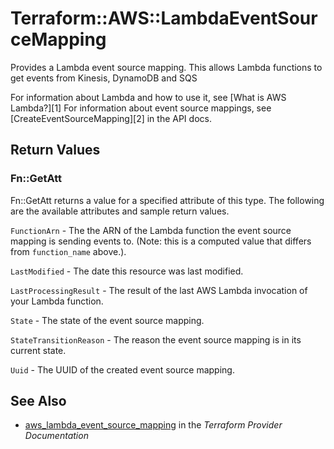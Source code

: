 # Terraform::AWS::LambdaEventSourceMapping

Provides a Lambda event source mapping. This allows Lambda functions to get events from Kinesis, DynamoDB and SQS

For information about Lambda and how to use it, see [What is AWS Lambda?][1]
For information about event source mappings, see [CreateEventSourceMapping][2] in the API docs.

## Return Values

### Fn::GetAtt

Fn::GetAtt returns a value for a specified attribute of this type. The following are the available attributes and sample return values.

`FunctionArn` - The the ARN of the Lambda function the event source mapping is sending events to. (Note: this is a computed value that differs from `function_name` above.).

`LastModified` - The date this resource was last modified.

`LastProcessingResult` - The result of the last AWS Lambda invocation of your Lambda function.

`State` - The state of the event source mapping.

`StateTransitionReason` - The reason the event source mapping is in its current state.

`Uuid` - The UUID of the created event source mapping.

## See Also

* [aws_lambda_event_source_mapping](https://www.terraform.io/docs/providers/aws/r/lambda_event_source_mapping.html) in the _Terraform Provider Documentation_